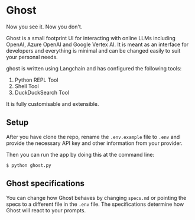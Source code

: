# Ghost

Now you see it. Now you don't.

Ghost is a small footprint UI for interacting with online LLMs including OpenAI, Azure OpenAI and Google Vertex AI. It is meant as an interface for developers and everything is minimal and can be changed easily to suit your personal needs.

ghost is written using Langchain and has configured the following tools:
1. Python REPL Tool
2. Shell Tool
3. DuckDuckSearch Tool

It is fully customisable and extensible.

## Setup

After you have clone the repo, rename the `.env.example` file to `.env` and provide the necessary API key and other information from your provider.

Then you can run the app by doing this at the command line:

```
$ python ghost.py
```

## Ghost specifications

You can change how Ghost behaves by changing `specs.md` or pointing the specs to a different file in the `.env` file. The specifications determine how Ghost will react to your prompts.